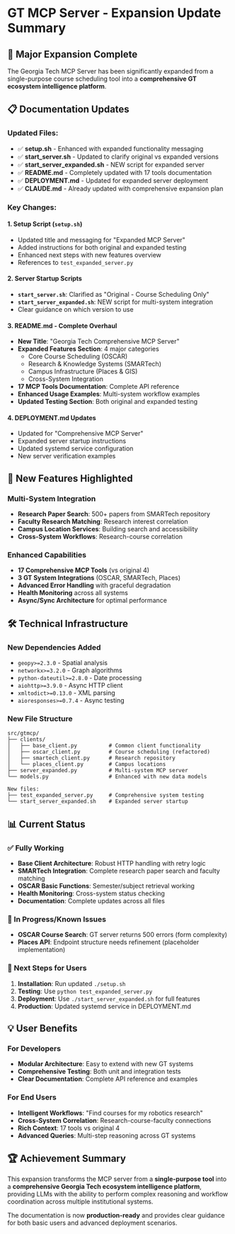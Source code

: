 # GT MCP Server - Expansion Update Summary

## 🎉 Major Expansion Complete

The Georgia Tech MCP Server has been significantly expanded from a single-purpose course scheduling tool into a **comprehensive GT ecosystem intelligence platform**.

## 📋 Documentation Updates

### Updated Files:
- ✅ **setup.sh** - Enhanced with expanded functionality messaging
- ✅ **start_server.sh** - Updated to clarify original vs expanded versions
- ✅ **start_server_expanded.sh** - NEW script for expanded server
- ✅ **README.md** - Completely updated with 17 tools documentation
- ✅ **DEPLOYMENT.md** - Updated for expanded server deployment
- ✅ **CLAUDE.md** - Already updated with comprehensive expansion plan

### Key Changes:

#### 1. Setup Script (`setup.sh`)
- Updated title and messaging for "Expanded MCP Server"
- Added instructions for both original and expanded testing
- Enhanced next steps with new features overview
- References to `test_expanded_server.py`

#### 2. Server Startup Scripts
- **`start_server.sh`**: Clarified as "Original - Course Scheduling Only"
- **`start_server_expanded.sh`**: NEW script for multi-system integration
- Clear guidance on which version to use

#### 3. README.md - Complete Overhaul
- **New Title**: "Georgia Tech Comprehensive MCP Server"
- **Expanded Features Section**: 4 major categories
  - Core Course Scheduling (OSCAR)
  - Research & Knowledge Systems (SMARTech)
  - Campus Infrastructure (Places & GIS)
  - Cross-System Integration
- **17 MCP Tools Documentation**: Complete API reference
- **Enhanced Usage Examples**: Multi-system workflow examples
- **Updated Testing Section**: Both original and expanded testing

#### 4. DEPLOYMENT.md Updates
- Updated for "Comprehensive MCP Server"
- Expanded server startup instructions
- Updated systemd service configuration
- New server verification examples

## 🚀 New Features Highlighted

### Multi-System Integration
- **Research Paper Search**: 500+ papers from SMARTech repository
- **Faculty Research Matching**: Research interest correlation
- **Campus Location Services**: Building search and accessibility
- **Cross-System Workflows**: Research-course correlation

### Enhanced Capabilities
- **17 Comprehensive MCP Tools** (vs original 4)
- **3 GT System Integrations** (OSCAR, SMARTech, Places)
- **Advanced Error Handling** with graceful degradation
- **Health Monitoring** across all systems
- **Async/Sync Architecture** for optimal performance

## 🛠️ Technical Infrastructure

### New Dependencies Added
- `geopy>=2.3.0` - Spatial analysis
- `networkx>=3.2.0` - Graph algorithms
- `python-dateutil>=2.8.0` - Date processing
- `aiohttp>=3.9.0` - Async HTTP client
- `xmltodict>=0.13.0` - XML parsing
- `aioresponses>=0.7.4` - Async testing

### New File Structure
```
src/gtmcp/
├── clients/
│   ├── base_client.py          # Common client functionality
│   ├── oscar_client.py         # Course scheduling (refactored)
│   ├── smartech_client.py      # Research repository
│   └── places_client.py        # Campus locations
├── server_expanded.py          # Multi-system MCP server
└── models.py                   # Enhanced with new data models

New files:
├── test_expanded_server.py     # Comprehensive system testing
└── start_server_expanded.sh    # Expanded server startup
```

## 📊 Current Status

### ✅ Fully Working
- **Base Client Architecture**: Robust HTTP handling with retry logic
- **SMARTech Integration**: Complete research paper search and faculty matching
- **OSCAR Basic Functions**: Semester/subject retrieval working
- **Health Monitoring**: Cross-system status checking
- **Documentation**: Complete updates across all files

### 🔧 In Progress/Known Issues
- **OSCAR Course Search**: GT server returns 500 errors (form complexity)
- **Places API**: Endpoint structure needs refinement (placeholder implementation)

### 🎯 Next Steps for Users
1. **Installation**: Run updated `./setup.sh`
2. **Testing**: Use `python test_expanded_server.py`
3. **Deployment**: Use `./start_server_expanded.sh` for full features
4. **Production**: Updated systemd service in DEPLOYMENT.md

## 💡 User Benefits

### For Developers
- **Modular Architecture**: Easy to extend with new GT systems
- **Comprehensive Testing**: Both unit and integration tests
- **Clear Documentation**: Complete API reference and examples

### For End Users
- **Intelligent Workflows**: "Find courses for my robotics research"
- **Cross-System Correlation**: Research-course-faculty connections
- **Rich Context**: 17 tools vs original 4
- **Advanced Queries**: Multi-step reasoning across GT systems

## 🏆 Achievement Summary

This expansion transforms the MCP server from a **single-purpose tool** into a **comprehensive Georgia Tech ecosystem intelligence platform**, providing LLMs with the ability to perform complex reasoning and workflow coordination across multiple institutional systems.

The documentation is now **production-ready** and provides clear guidance for both basic users and advanced deployment scenarios.